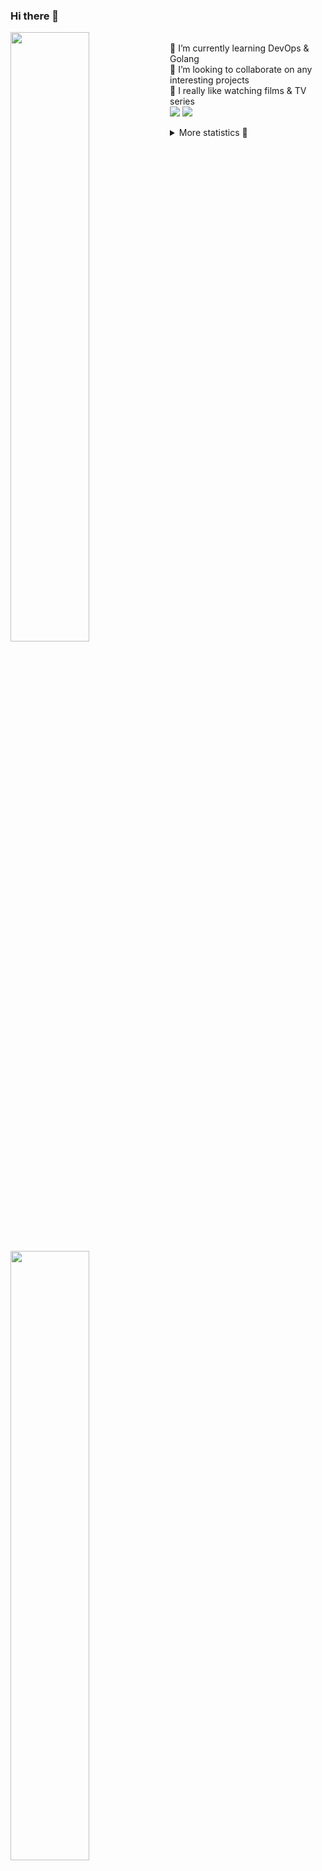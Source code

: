 ### Hi there 👋


[<img align="left" width="50%" src="https://github-readme-stats.vercel.app/api?username=rufusnufus&hide=issues&show_icons=true&count_private=true&theme=transparent&title_color=FF6F40&text_color=FBF9F8&icon_color=F48242&hide_border=true&hide_title=true#gh-dark-mode-only">](https://metrics.lecoq.io/rufusnufus#gh-dark-mode-only)
[<img align="left" width="50%" src="https://github-readme-stats.vercel.app/api?username=rufusnufus&hide=issues&show_icons=true&count_private=true&theme=transparent&title_color=FF6533&text_color=4D4644&icon_color=FF8038&hide_border=true&hide_title=true#gh-light-mode-only">](https://metrics.lecoq.io/rufusnufus#gh-light-mode-only)

<p>
  <br>
  🌱 I’m currently learning DevOps & Golang</br>
  👯 I’m looking to collaborate on any interesting projects</br>
  🎥 I really like watching films & TV series</br>
  <a href="https://linkedin.com/in/rufusnufus"><img src="https://img.shields.io/badge/linkedin-0077B5.svg?style=for-the-badge&logo=linkedin&logoColor=white"/></a>
  <a href="https://t.me/rufusnufus"><img src="https://img.shields.io/badge/-telegram-black?style=for-the-badge&color=blue&logo=telegram"/></a>
</p>

<p text-align="left">
<details>
  <summary>More statistics 👀</summary><br/>

<!--START_SECTION:waka-->
![Code Time](http://img.shields.io/badge/Code%20Time-336%20hrs%2014%20mins-blue)

![Profile Views](http://img.shields.io/badge/Profile%20Views-0-blue)

**I'm an Early 🐤** 

```text
🌞 Morning                4825 commits        █████░░░░░░░░░░░░░░░░░░░░   20.75 % 
🌆 Daytime                13401 commits       ██████████████░░░░░░░░░░░   57.63 % 
🌃 Evening                4360 commits        █████░░░░░░░░░░░░░░░░░░░░   18.75 % 
🌙 Night                  666 commits         █░░░░░░░░░░░░░░░░░░░░░░░░   02.86 % 
```
📅 **I'm Most Productive on Monday** 

```text
Monday                   4705 commits        █████░░░░░░░░░░░░░░░░░░░░   20.23 % 
Tuesday                  4410 commits        █████░░░░░░░░░░░░░░░░░░░░   18.97 % 
Wednesday                4478 commits        █████░░░░░░░░░░░░░░░░░░░░   19.26 % 
Thursday                 4104 commits        ████░░░░░░░░░░░░░░░░░░░░░   17.65 % 
Friday                   4011 commits        ████░░░░░░░░░░░░░░░░░░░░░   17.25 % 
Saturday                 661 commits         █░░░░░░░░░░░░░░░░░░░░░░░░   02.84 % 
Sunday                   883 commits         █░░░░░░░░░░░░░░░░░░░░░░░░   03.80 % 
```


📊 **This Week I Spent My Time On** 

```text
💬 Programming Languages: 
YAML                     10 hrs 57 mins      ████████████░░░░░░░░░░░░░   47.62 % 
Other                    5 hrs 53 mins       ██████░░░░░░░░░░░░░░░░░░░   25.60 % 
HCL                      4 hrs 47 mins       █████░░░░░░░░░░░░░░░░░░░░   20.84 % 
Terraform                31 mins             █░░░░░░░░░░░░░░░░░░░░░░░░   02.25 % 
JSON                     16 mins             ░░░░░░░░░░░░░░░░░░░░░░░░░   01.17 % 

🔥 Editors: 
VS Code                  17 hrs 20 mins      ███████████████████░░░░░░   75.35 % 
iTerm2                   5 hrs 40 mins       ██████░░░░░░░░░░░░░░░░░░░   24.65 % 
```

**I Mostly Code in Java** 

```text
Python                   17 repos            ███░░░░░░░░░░░░░░░░░░░░░░   11.72 % 
Smarty                   15 repos            ███░░░░░░░░░░░░░░░░░░░░░░   10.34 % 
HCL                      6 repos             █░░░░░░░░░░░░░░░░░░░░░░░░   04.14 % 
HTML                     4 repos             █░░░░░░░░░░░░░░░░░░░░░░░░   02.76 % 
Mustache                 4 repos             █░░░░░░░░░░░░░░░░░░░░░░░░   02.76 % 
```




 Last Updated on 08/06/2023 01:03:53 UTC
<!--END_SECTION:waka-->

</details>
</p>
